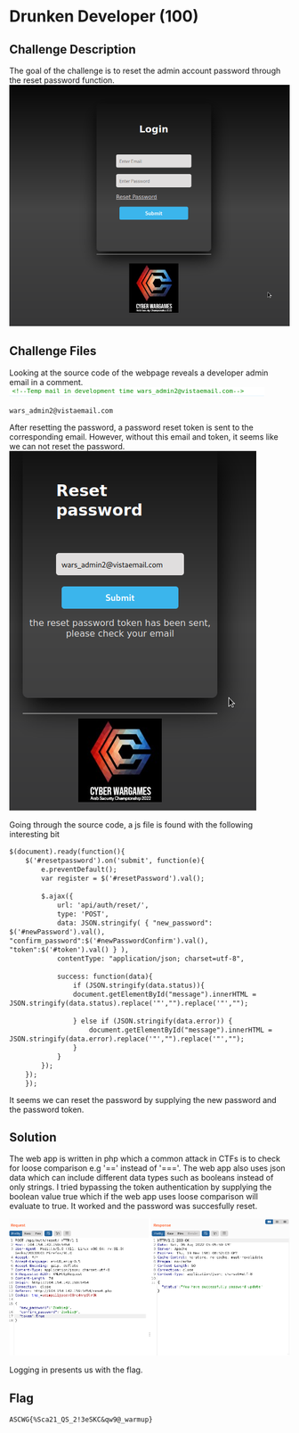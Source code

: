 # Drunken Developer (100)

## Challenge Description
The goal of the challenge is to reset the admin account password through the reset password function.
![login](../images/drunken1.png)

## Challenge Files
Looking at the source code of the webpage reveals a developer admin email in a comment.
![email](../images/drunken2.png)

```
wars_admin2@vistaemail.com
```

After resetting the password, a password reset token is sent to the corresponding email. However, without this email and token, it seems like we can not reset the password.
![token](../images/drunken3.png)

Going through the source code, a js file is found with the following interesting bit

```
$(document).ready(function(){
    $('#resetpassword').on('submit', function(e){
        e.preventDefault();
        var register = $('#resetPassword').val();

        $.ajax({
            url: 'api/auth/reset/',
            type: 'POST',
            data: JSON.stringify( { "new_password": $('#newPassword').val(), "confirm_password":$('#newPasswordConfirm').val(), "token":$('#token').val() } ),
            contentType: "application/json; charset=utf-8",
            
            success: function(data){
                if (JSON.stringify(data.status)){
                document.getElementById("message").innerHTML = JSON.stringify(data.status).replace('"',"").replace('"',"");
                
                } else if (JSON.stringify(data.error)) {
                    document.getElementById("message").innerHTML = JSON.stringify(data.error).replace('"',"").replace('"',"");
                }
            }
        });
    });
    });
```
It seems we can reset the password by supplying the new password and the password token.

## Solution
The web app is written in php which a common attack in CTFs is to check for loose comparison e.g '==' instead of '==='. The web app also uses json data which can include different data types such as booleans instead of only strings. I tried bypassing the token authentication by supplying the boolean value true which if the web app uses loose comparison will evaluate to true. It worked and the password was succesfully reset.

![reset](../images/drunken4.png)

Logging in presents us with the flag.

## Flag
```
ASCWG{%Sca21_QS_2!3eSKC&qw9@_warmup}
```




